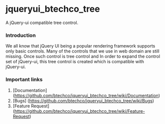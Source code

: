 jqueryui_btechco_tree
======================
A jQuery-ui compatible tree control.


### Introduction
We all know that jQuery UI being a popular rendering framework supports only basic controls. Many of the controls that we use in web domain are still missing. Once such control is tree control and In order to expand the control set of jQuery-ui, this tree control is created which is compatible with jQuery-ui.

### Important links
1. [Documentation] (https://github.com/btechco/jqueryui_btechco_tree/wiki/Documentation)
2. [Bugs] (https://github.com/btechco/jqueryui_btechco_tree/wiki/Bugs)
3. [Feature Request] (https://github.com/btechco/jqueryui_btechco_tree/wiki/Feature-Request)
